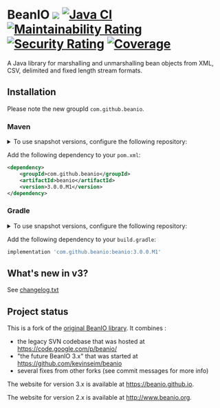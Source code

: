 # BeanIO ![](https://img.shields.io/maven-central/v/com.github.beanio/beanio) [![Java CI](https://github.com/beanio/beanio/actions/workflows/gradle.yml/badge.svg)](https://github.com/beanio/beanio/actions/workflows/gradle.yml) [![Maintainability Rating](https://sonarcloud.io/api/project_badges/measure?project=beanio&metric=sqale_rating)](https://sonarcloud.io/dashboard?id=beanio) [![Security Rating](https://sonarcloud.io/api/project_badges/measure?project=beanio&metric=security_rating)](https://sonarcloud.io/dashboard?id=beanio) [![Coverage](https://sonarcloud.io/api/project_badges/measure?project=beanio&metric=coverage)](https://sonarcloud.io/dashboard?id=beanio)

A Java library for marshalling and unmarshalling bean objects from XML, CSV, delimited and fixed length stream formats.

## Installation

Please note the new groupId `com.github.beanio`.

### Maven

<details>
  <summary>To use snapshot versions, configure the following repository:</summary>

```xml
<repositories>
    <repository>
        <id>ossrh</id>
        <url>https://s01.oss.sonatype.org/content/repositories/snapshots/</url>
        <snapshots>
            <enabled>true</enabled>
        </snapshots>
        <releases>
            <enabled>false</enabled>
        </releases>
    </repository>
</repositories>
```
</details>

Add the following dependency to your `pom.xml`:

```xml
<dependency>
    <groupId>com.github.beanio</groupId>
    <artifactId>beanio</artifactId>
    <version>3.0.0.M1</version>
</dependency>
```

### Gradle

<details>
  <summary>To use snapshot versions, configure the following repository:</summary>

```groovy
repositories {
    maven {
        url 'https://s01.oss.sonatype.org/content/repositories/snapshots'
    }
}
```
</details>

Add the following dependency to your `build.gradle`:

```groovy
implementation 'com.github.beanio:beanio:3.0.0.M1'
```

## What's new in v3?

See [changelog.txt](changelog.txt)

## Project status

This is a fork of the [original BeanIO library](https://github.com/kevinseim/beanio). It combines :

* the legacy SVN codebase that was hosted at https://code.google.com/p/beanio/
* "the future BeanIO 3.x" that was started at https://github.com/kevinseim/beanio
* several fixes from other forks (see commit messages for more info)

The website for version 3.x is available at https://beanio.github.io.

The website for version 2.x is available at http://www.beanio.org.
